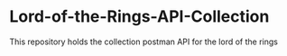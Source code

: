# Lord-of-the-Rings-API-Collection
This repository holds the collection postman API for the lord of the rings
